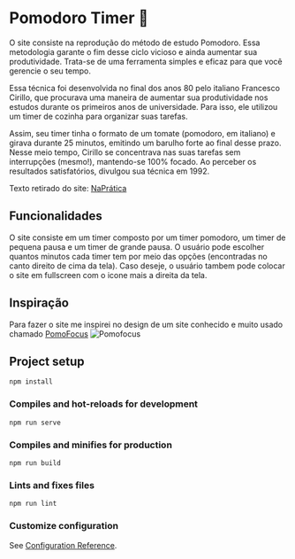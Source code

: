 # Pomodoro Timer 🍅
O site consiste na reprodução do método de estudo Pomodoro. Essa metodologia garante o fim desse ciclo vicioso e ainda aumentar sua produtividade. Trata-se de uma ferramenta simples e eficaz para que você gerencie o seu tempo.

Essa técnica foi desenvolvida no final dos anos 80 pelo italiano Francesco Cirillo, que procurava uma maneira de aumentar sua produtividade nos estudos durante os primeiros anos de universidade. Para isso, ele utilizou um timer de cozinha para organizar suas tarefas.

Assim, seu timer tinha o formato de um tomate (pomodoro, em italiano) e girava durante 25 minutos, emitindo um barulho forte ao final desse prazo. Nesse meio tempo, Cirillo se concentrava nas suas tarefas sem interrupções (mesmo!), mantendo-se 100% focado. Ao perceber os resultados satisfatórios, divulgou sua técnica em 1992.

Texto retirado do site: [NaPrática](https://www.napratica.org.br/pomodoro/)

## Funcionalidades
O site consiste em um timer composto por um timer pomodoro, um timer de pequena pausa e um timer de grande pausa.
O usuário pode escolher quantos minutos cada timer tem por meio das opções (encontradas no canto direito de cima da tela).
Caso deseje, o usuário tambem pode colocar o site em fullscreen com o icone mais a direita da tela.

## Inspiração
Para fazer o site me inspirei no design de um site conhecido e muito usado chamado [PomoFocus](https://pomofocus.io/app)
![Pomofocus](https://drive.google.com/file/d/1rRIyHIEQ3s7tkYvZI7_CuQ6YzuKKioEm/view?usp=sharing)

## Project setup
```
npm install
```

### Compiles and hot-reloads for development
```
npm run serve
```

### Compiles and minifies for production
```
npm run build
```

### Lints and fixes files
```
npm run lint
```

### Customize configuration
See [Configuration Reference](https://cli.vuejs.org/config/).


